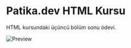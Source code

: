 # Patika.dev HTML Kursu

HTML kursundaki üçüncü bölüm sonu ödevi.

![Preview](https://i.hizliresim.com/2770fia.jpg)
